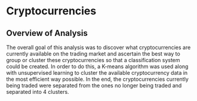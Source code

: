 # Cryptocurrencies

## Overview of Analysis
The overall goal of this analysis was to discover what cryptocurrencies are currently available on the trading market and ascertain the best way to group or cluster these cryptocurrencies so that a classification system could be created. In order to do this, a K-means algorithm was used along with unsupervised learning to cluster the available cryptocurrency data in the most efficient way possible. In the end, the cryptocurrencies currently being traded were separated from the ones no longer being traded and separated into 4 clusters.
